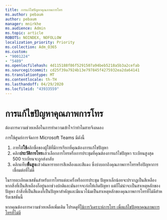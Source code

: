 ```yaml
---
title: การแก้ไขปัญหาคุณภาพการโทร
ms.author: pebaum
author: pebaum
manager: mnirkhe
ms.audience: Admin
ms.topic: article
ROBOTS: NOINDEX, NOFOLLOW
localization_priority: Priority
ms.collection: Adm_O365
ms.custom:
- "9001224"
- "5489"
ms.openlocfilehash: 4d115188f86f5291507a94beb5218a5b3a2cefab
ms.sourcegitcommit: cd25f39a7924b13e797845f4275932ea2da64141
ms.translationtype: MT
ms.contentlocale: th-TH
ms.lasthandoff: 04/29/2020
ms.locfileid: "43933559"
---
```

# <a name="troubleshoot-call-quality-problems"></a>การแก้ไขปัญหาคุณภาพการโทร

ต้องการความช่วยเหลือในการทําความเข้าใจว่าทําไมสายจึงลดลง

การใช้ศูนย์การจัดการ Microsoft Teams มีดังนี้

1. ภายใต้**ใช้**คลิกชื่อของผู้ใช้ที่มีการเรียกที่คุณต้องการแก้ไขปัญหา
2. คลิก**ประวัติการโทร**แล้วเลือกการโทรหรือการประชุมที่คุณต้องการแก้ไขปัญหา ระเบียนสูงสุด 500 ระเบียนจะถูกส่งกลับ
3. คลิกแท็บ**ขั้นสูง**แล้วค้นหารายการสีเหลืองและสีแดง ซึ่งบ่งบอกถึงคุณภาพการโทรหรือปัญหาการเชื่อมต่อที่ไม่ดี

ในรายละเอียดเซสชันสําหรับการโทรแต่ละครั้งหรือการประชุม ปัญหาเล็กน้อยจะปรากฏเป็นสีเหลือง หากสิ่งที่เป็นสีเหลืองก็อยู่นอกช่วงปกติและมันอาจจะก่อให้เกิดปัญหา แต่ก็ไม่น่าจะเป็นสาเหตุหลักของปัญหา ถ้าสิ่งที่เป็นสีแดงก็เป็นปัญหาสําคัญและมีแนวโน้มเป็นสาเหตุหลักของคุณภาพการโทรที่ไม่ดีสําหรับเซสชันนี้

หากคุณต้องการความช่วยเหลือเพิ่มเติม โปรดดูที่[ใช้การวิเคราะห์การโทร เพื่อแก้ไขปัญหาคุณภาพการโทรที่ไม่ดี](https://docs.microsoft.com/microsoftteams/use-call-analytics-to-troubleshoot-poor-call-quality#troubleshoot-call-quality-problems-using-call-analytics)
